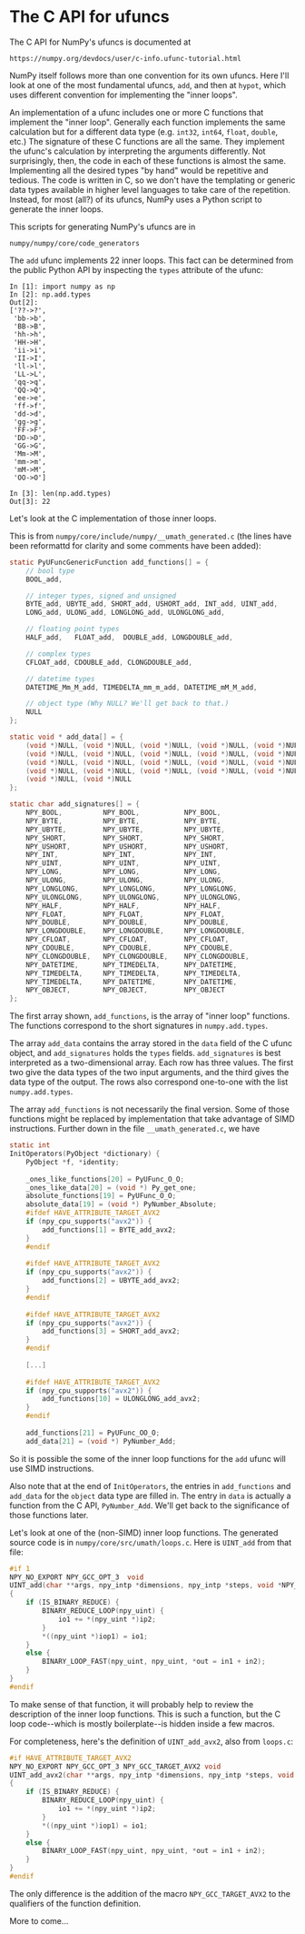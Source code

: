 The C API for ufuncs
====================

The C API for NumPy's ufuncs is documented at

    https://numpy.org/devdocs/user/c-info.ufunc-tutorial.html

NumPy itself follows more than one convention for its own ufuncs.  Here I'll
look at one of the most fundamental ufuncs, `add`, and then at `hypot`, which
uses different convention for implementing the "inner loops".

An implementation of a ufunc includes one or more C functions that implement
the "inner loop".  Generally each function implements the same calculation but
for a different data type (e.g. `int32`, `int64`, `float`, `double`, etc.)  The
signature of these C functions are all the same.  They implement the ufunc's
calculation by interpreting the arguments differently.  Not surprisingly, then,
the code in each of these functions is almost the same.  Implementing all the
desired types "by hand" would be repetitive and tedious.  The code is written
in C, so we don't have the templating or generic data types available in higher
level languages to take care of the repetition.  Instead, for most (all?) of
its ufuncs, NumPy uses a Python script to generate the inner loops.

This scripts for generating NumPy's ufuncs are in

    numpy/numpy/core/code_generators

The `add` ufunc implements 22 inner loops.  This fact can be determined from
the public Python API by inspecting the `types` attribute of the ufunc:

    In [1]: import numpy as np
    In [2]: np.add.types
    Out[2]:
    ['??->?',
     'bb->b',
     'BB->B',
     'hh->h',
     'HH->H',
     'ii->i',
     'II->I',
     'll->l',
     'LL->L',
     'qq->q',
     'QQ->Q',
     'ee->e',
     'ff->f',
     'dd->d',
     'gg->g',
     'FF->F',
     'DD->D',
     'GG->G',
     'Mm->M',
     'mm->m',
     'mM->M',
     'OO->O']

    In [3]: len(np.add.types)
    Out[3]: 22

Let's look at the C implementation of those inner loops.

This is from `numpy/core/include/numpy/__umath_generated.c` (the lines have
been reformattd for clarity and some comments have been added):

```c
static PyUFuncGenericFunction add_functions[] = {
    // bool type
    BOOL_add,

    // integer types, signed and unsigned
    BYTE_add, UBYTE_add, SHORT_add, USHORT_add, INT_add, UINT_add,
    LONG_add, ULONG_add, LONGLONG_add, ULONGLONG_add,

    // floating point types
    HALF_add,   FLOAT_add,  DOUBLE_add, LONGDOUBLE_add,

    // complex types
    CFLOAT_add, CDOUBLE_add, CLONGDOUBLE_add,

    // datetime types
    DATETIME_Mm_M_add, TIMEDELTA_mm_m_add, DATETIME_mM_M_add,

    // object type (Why NULL? We'll get back to that.)
    NULL
};

static void * add_data[] = {
    (void *)NULL, (void *)NULL, (void *)NULL, (void *)NULL, (void *)NULL,
    (void *)NULL, (void *)NULL, (void *)NULL, (void *)NULL, (void *)NULL,
    (void *)NULL, (void *)NULL, (void *)NULL, (void *)NULL, (void *)NULL,
    (void *)NULL, (void *)NULL, (void *)NULL, (void *)NULL, (void *)NULL,
    (void *)NULL, (void *)NULL
};

static char add_signatures[] = {
    NPY_BOOL,          NPY_BOOL,           NPY_BOOL,
    NPY_BYTE,          NPY_BYTE,           NPY_BYTE,
    NPY_UBYTE,         NPY_UBYTE,          NPY_UBYTE,
    NPY_SHORT,         NPY_SHORT,          NPY_SHORT,
    NPY_USHORT,        NPY_USHORT,         NPY_USHORT,
    NPY_INT,           NPY_INT,            NPY_INT,
    NPY_UINT,          NPY_UINT,           NPY_UINT,
    NPY_LONG,          NPY_LONG,           NPY_LONG,
    NPY_ULONG,         NPY_ULONG,          NPY_ULONG,
    NPY_LONGLONG,      NPY_LONGLONG,       NPY_LONGLONG,
    NPY_ULONGLONG,     NPY_ULONGLONG,      NPY_ULONGLONG,
    NPY_HALF,          NPY_HALF,           NPY_HALF,
    NPY_FLOAT,         NPY_FLOAT,          NPY_FLOAT,
    NPY_DOUBLE,        NPY_DOUBLE,         NPY_DOUBLE,
    NPY_LONGDOUBLE,    NPY_LONGDOUBLE,     NPY_LONGDOUBLE,
    NPY_CFLOAT,        NPY_CFLOAT,         NPY_CFLOAT,
    NPY_CDOUBLE,       NPY_CDOUBLE,        NPY_CDOUBLE,
    NPY_CLONGDOUBLE,   NPY_CLONGDOUBLE,    NPY_CLONGDOUBLE,
    NPY_DATETIME,      NPY_TIMEDELTA,      NPY_DATETIME,
    NPY_TIMEDELTA,     NPY_TIMEDELTA,      NPY_TIMEDELTA,
    NPY_TIMEDELTA,     NPY_DATETIME,       NPY_DATETIME,
    NPY_OBJECT,        NPY_OBJECT,         NPY_OBJECT
};
```

The first array shown, `add_functions`, is the array of "inner loop" functions.
The functions correspond to the short signatures in `numpy.add.types`.

The array `add_data` contains the array stored in the `data` field of the C
ufunc object, and `add_signatures` holds the `types` fields.  `add_signatures`
is best interpreted as a two-dimensional array.  Each row has three values.
The first two give the data types of the two input arguments, and the third
gives the data type of the output.  The rows also correspond one-to-one with
the list `numpy.add.types`.

The array `add_functions` is not necessarily the final version.  Some of those
functions might be replaced by implementation that take advantage of SIMD
instructions.  Further down in the file `__umath_generated.c`, we have

```c
static int
InitOperators(PyObject *dictionary) {
    PyObject *f, *identity;
    
    _ones_like_functions[20] = PyUFunc_O_O;
    _ones_like_data[20] = (void *) Py_get_one;
    absolute_functions[19] = PyUFunc_O_O;
    absolute_data[19] = (void *) PyNumber_Absolute;
    #ifdef HAVE_ATTRIBUTE_TARGET_AVX2
    if (npy_cpu_supports("avx2")) {
        add_functions[1] = BYTE_add_avx2;
    }
    #endif
    
    #ifdef HAVE_ATTRIBUTE_TARGET_AVX2
    if (npy_cpu_supports("avx2")) {
        add_functions[2] = UBYTE_add_avx2;
    }
    #endif
    
    #ifdef HAVE_ATTRIBUTE_TARGET_AVX2
    if (npy_cpu_supports("avx2")) {
        add_functions[3] = SHORT_add_avx2;
    }
    #endif
    
    [...]
    
    #ifdef HAVE_ATTRIBUTE_TARGET_AVX2
    if (npy_cpu_supports("avx2")) {
        add_functions[10] = ULONGLONG_add_avx2;
    }
    #endif
    
    add_functions[21] = PyUFunc_OO_O;
    add_data[21] = (void *) PyNumber_Add;
```

So it is possible the some of the inner loop functions for the `add` ufunc
will use SIMD instructions.

Also note that at the end of `InitOperators`, the entries in `add_functions`
and `add_data` for the `object` data type are filled in.  The entry in `data`
is actually a function from the C API, `PyNumber_Add`.  We'll get back to
the significance of those functions later.

Let's look at one of the (non-SIMD) inner loop functions.  The generated
source code is in `numpy/core/src/umath/loops.c`.  Here is `UINT_add` from
that file:

```c
#if 1
NPY_NO_EXPORT NPY_GCC_OPT_3  void
UINT_add(char **args, npy_intp *dimensions, npy_intp *steps, void *NPY_UNUSED(func))
{
    if (IS_BINARY_REDUCE) {
        BINARY_REDUCE_LOOP(npy_uint) {
            io1 += *(npy_uint *)ip2;
        }
        *((npy_uint *)iop1) = io1;
    }
    else {
        BINARY_LOOP_FAST(npy_uint, npy_uint, *out = in1 + in2);
    }
}
#endif
```

To make sense of that function, it will probably help to review the description
of the inner loop functions.  This is such a function, but the C loop code--which
is mostly boilerplate--is hidden inside a few macros.

For completeness, here's the definition of `UINT_add_avx2`, also from `loops.c`:

```c
#if HAVE_ATTRIBUTE_TARGET_AVX2
NPY_NO_EXPORT NPY_GCC_OPT_3 NPY_GCC_TARGET_AVX2 void
UINT_add_avx2(char **args, npy_intp *dimensions, npy_intp *steps, void *NPY_UNUSED(func))
{
    if (IS_BINARY_REDUCE) {
        BINARY_REDUCE_LOOP(npy_uint) {
            io1 += *(npy_uint *)ip2;
        }
        *((npy_uint *)iop1) = io1;
    }
    else {
        BINARY_LOOP_FAST(npy_uint, npy_uint, *out = in1 + in2);
    }
}
#endif
```

The only difference is the addition of the macro `NPY_GCC_TARGET_AVX2`
to the qualifiers of the function definition.

More to come...
